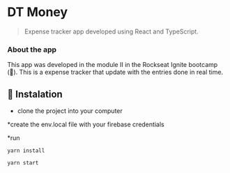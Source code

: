 # DT Money

> Expense tracker app developed using React and TypeScript.

### About the app

This app was developed in the module II in the Rockseat Ignite bootcamp (🚀).
This is a expense tracker that update with the entries done in real time.


## 🚀 Instalation

* clone the project into your computer

*create the env.local file with your firebase credentials

*run

```
yarn install
```

```
yarn start
```


